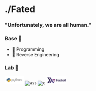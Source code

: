# ./Fated



### "Unfortunately, we are all human."

### Base 🔧

- 📖 Programming
- 📖 Reverse Engineering

### Lab 🔧
<code><img height="26" src="python.png" alt="python"></code>
<code><img height="26" src="https://liquipedia.net/commons/images/c/cd/Assembly_logo.png" alt="ass"></code>
<code><img height="26" src="https://cdn.iconscout.com/icon/free/png-512/c-programming-569564.png" alt="c"></code>
<code><img height="26" src="haskell.png" alt="hask"></code>
